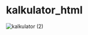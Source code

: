 # kalkulator_html
![kalkulator (2)](https://user-images.githubusercontent.com/97661073/162884567-b56893c8-7bca-4b81-9c64-ddaadfa68a18.png)
